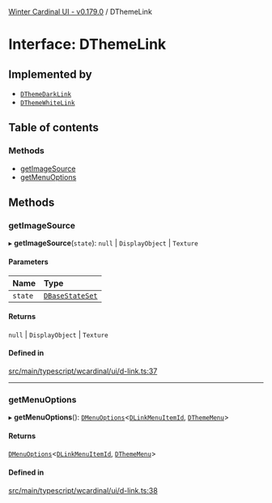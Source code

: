 [Winter Cardinal UI - v0.179.0](../index.md) / DThemeLink

# Interface: DThemeLink

## Implemented by

- [`DThemeDarkLink`](../classes/DThemeDarkLink.md)
- [`DThemeWhiteLink`](../classes/DThemeWhiteLink.md)

## Table of contents

### Methods

- [getImageSource](DThemeLink.md#getimagesource)
- [getMenuOptions](DThemeLink.md#getmenuoptions)

## Methods

### getImageSource

▸ **getImageSource**(`state`): ``null`` \| `DisplayObject` \| `Texture`

#### Parameters

| Name | Type |
| :------ | :------ |
| `state` | [`DBaseStateSet`](DBaseStateSet.md) |

#### Returns

``null`` \| `DisplayObject` \| `Texture`

#### Defined in

[src/main/typescript/wcardinal/ui/d-link.ts:37](https://github.com/winter-cardinal/winter-cardinal-ui/blob/v0.179.0/src/main/typescript/wcardinal/ui/d-link.ts#L37)

___

### getMenuOptions

▸ **getMenuOptions**(): [`DMenuOptions`](DMenuOptions.md)<[`DLinkMenuItemId`](../index.md#dlinkmenuitemid), [`DThemeMenu`](DThemeMenu.md)\>

#### Returns

[`DMenuOptions`](DMenuOptions.md)<[`DLinkMenuItemId`](../index.md#dlinkmenuitemid), [`DThemeMenu`](DThemeMenu.md)\>

#### Defined in

[src/main/typescript/wcardinal/ui/d-link.ts:38](https://github.com/winter-cardinal/winter-cardinal-ui/blob/v0.179.0/src/main/typescript/wcardinal/ui/d-link.ts#L38)
